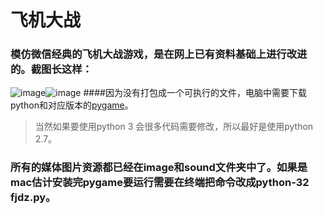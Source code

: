 # 飞机大战

### 模仿微信经典的**飞机大战游戏**，是在网上已有资料基础上进行改进的。截图长这样：
![image](https://github.com/XZZ92/Airplane-Battle-Game/blob/master/1.png)![image](https://github.com/XZZ92/Airplane-Battle-Game/blob/master/2.png)
####因为没有打包成一个可执行的文件，电脑中需要下载python和对应版本的[pygame](http://www.pygame.org/hifi.html)。

>当然如果要使用python 3 会很多代码需要修改，所以最好是使用python 2.7。

### 所有的媒体图片资源都已经在image和sound文件夹中了。如果是mac估计安装完pygame要运行需要在终端把命令改成python-32 fjdz.py。
